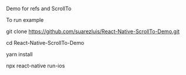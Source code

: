 Demo for refs and ScrollTo

To run example

git clone https://github.com/suarezluis/React-Native-ScrollTo-Demo.git

cd React-Native-ScrollTo-Demo

yarn install

npx react-native run-ios
